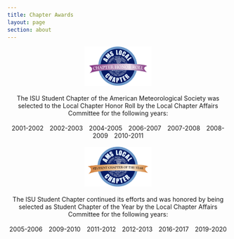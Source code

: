 ```yaml
---
title: Chapter Awards
layout: page
section: about
---
```


<div style="text-align: center;">
<img src="https://github.com/isuams/isuams/blob/master/uploads/images/chapter_honor_roll.gif?raw=true" alt="Chapter Honor Roll Logo" style="width:30%;">
<br>
<br>
The ISU Student Chapter of the American Meteorological Society was selected to the Local Chapter Honor Roll by the Local Chapter Affairs Committee for the following years:<br>
<br>
2001-2002&emsp;2002-2003&emsp;2004-2005&emsp;2006-2007&emsp;2007-2008&emsp;2008-2009&emsp;2010-2011
<br>
<br>
<img src="https://github.com/isuams/isuams/blob/master/uploads/images/std_chapter_year.gif?raw=true" alt="Student Chapter of the Year Logo" style="width:30%;">
<br>
<br>
The ISU Student Chapter continued its efforts and was honored by being selected as Student Chapter of the Year by the Local Chapter Affairs Committee for the following years:<br>
<br>
2005-2006&emsp;2009-2010&emsp;2011-2012&emsp;2012-2013&emsp;2016-2017&emsp;2019-2020
<br>
</div>

